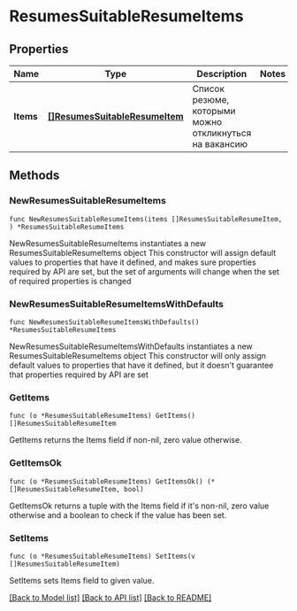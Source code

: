 # ResumesSuitableResumeItems

## Properties

Name | Type | Description | Notes
------------ | ------------- | ------------- | -------------
**Items** | [**[]ResumesSuitableResumeItem**](ResumesSuitableResumeItem.md) | Список резюме, которыми можно откликнуться на вакансию | 

## Methods

### NewResumesSuitableResumeItems

`func NewResumesSuitableResumeItems(items []ResumesSuitableResumeItem, ) *ResumesSuitableResumeItems`

NewResumesSuitableResumeItems instantiates a new ResumesSuitableResumeItems object
This constructor will assign default values to properties that have it defined,
and makes sure properties required by API are set, but the set of arguments
will change when the set of required properties is changed

### NewResumesSuitableResumeItemsWithDefaults

`func NewResumesSuitableResumeItemsWithDefaults() *ResumesSuitableResumeItems`

NewResumesSuitableResumeItemsWithDefaults instantiates a new ResumesSuitableResumeItems object
This constructor will only assign default values to properties that have it defined,
but it doesn't guarantee that properties required by API are set

### GetItems

`func (o *ResumesSuitableResumeItems) GetItems() []ResumesSuitableResumeItem`

GetItems returns the Items field if non-nil, zero value otherwise.

### GetItemsOk

`func (o *ResumesSuitableResumeItems) GetItemsOk() (*[]ResumesSuitableResumeItem, bool)`

GetItemsOk returns a tuple with the Items field if it's non-nil, zero value otherwise
and a boolean to check if the value has been set.

### SetItems

`func (o *ResumesSuitableResumeItems) SetItems(v []ResumesSuitableResumeItem)`

SetItems sets Items field to given value.



[[Back to Model list]](../README.md#documentation-for-models) [[Back to API list]](../README.md#documentation-for-api-endpoints) [[Back to README]](../README.md)


